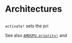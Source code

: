 # Architectures



## 

`activate!` sets the pri

See also [`AMDGPU.priority!`](https://amdgpu.juliagpu.org/stable/streams/#AMDGPU.priority!) and 